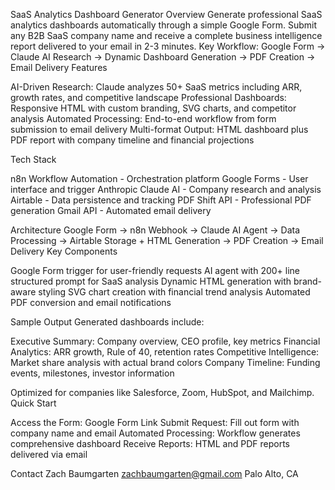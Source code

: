 SaaS Analytics Dashboard Generator
Overview
Generate professional SaaS analytics dashboards automatically through a simple Google Form. Submit any B2B SaaS company name and receive a complete business intelligence report delivered to your email in 2-3 minutes.
Key Workflow: Google Form → Claude AI Research → Dynamic Dashboard Generation → PDF Creation → Email Delivery
Features

AI-Driven Research: Claude analyzes 50+ SaaS metrics including ARR, growth rates, and competitive landscape
Professional Dashboards: Responsive HTML with custom branding, SVG charts, and competitor analysis
Automated Processing: End-to-end workflow from form submission to email delivery
Multi-format Output: HTML dashboard plus PDF report with company timeline and financial projections

Tech Stack

n8n Workflow Automation - Orchestration platform
Google Forms - User interface and trigger
Anthropic Claude AI - Company research and analysis
Airtable - Data persistence and tracking
PDF Shift API - Professional PDF generation
Gmail API - Automated email delivery

Architecture
Google Form → n8n Webhook → Claude AI Agent → Data Processing → 
Airtable Storage + HTML Generation → PDF Creation → Email Delivery
Key Components

Google Form trigger for user-friendly requests
AI agent with 200+ line structured prompt for SaaS analysis
Dynamic HTML generation with brand-aware styling
SVG chart creation with financial trend analysis
Automated PDF conversion and email notifications

Sample Output
Generated dashboards include:

Executive Summary: Company overview, CEO profile, key metrics
Financial Analytics: ARR growth, Rule of 40, retention rates
Competitive Intelligence: Market share analysis with actual brand colors
Company Timeline: Funding events, milestones, investor information

Optimized for companies like Salesforce, Zoom, HubSpot, and Mailchimp.
Quick Start

Access the Form: Google Form Link
Submit Request: Fill out form with company name and email
Automated Processing: Workflow generates comprehensive dashboard
Receive Reports: HTML and PDF reports delivered via email

Contact
Zach Baumgarten
zachbaumgarten@gmail.com
Palo Alto, CA
